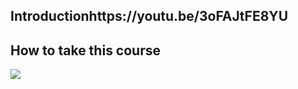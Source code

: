 ## Introductionhttps://youtu.be/3oFAJtFE8YU
## How to take this course

![](general-instructions.png)
